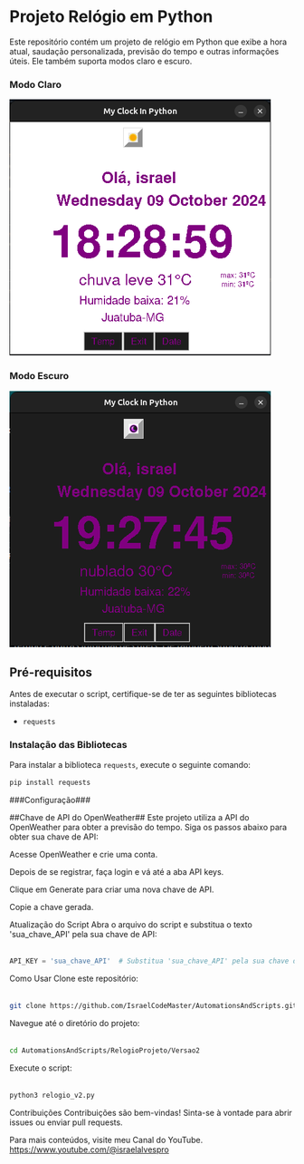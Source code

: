 # Projeto Relógio em Python

Este repositório contém um projeto de relógio em Python que exibe a hora atual, saudação personalizada, previsão do tempo e outras informações úteis. Ele também suporta modos claro e escuro.

### Modo Claro
![Relógio em Modo Claro](https://github.com/IsraelCodeMaster/AutomationsAndScripts/blob/main/Relogio%20em%20python/Versao2/Screenshot%20from%202024-10-09%2018-29-14.png)

### Modo Escuro
![Relógio em Modo Escuro](https://github.com/IsraelCodeMaster/AutomationsAndScripts/blob/fb65efdf6a3e6ef4dcdff32d7b5406bb872db996/Relogio%20em%20python/Versao2/Screenshot%20from%202024-10-09%2019-27-51.png)


## Pré-requisitos

Antes de executar o script, certifique-se de ter as seguintes bibliotecas instaladas:

- `requests`

### Instalação das Bibliotecas

Para instalar a biblioteca `requests`, execute o seguinte comando:

```sh
pip install requests
```

###Configuração###

##Chave de API do OpenWeather##
Este projeto utiliza a API do OpenWeather para obter a previsão do tempo. Siga os passos abaixo para obter sua chave de API:

Acesse OpenWeather e crie uma conta.

Depois de se registrar, faça login e vá até a aba API keys.

Clique em Generate para criar uma nova chave de API.

Copie a chave gerada.

Atualização do Script
Abra o arquivo do script e substitua o texto 'sua_chave_API' pela sua chave de API:

```python

API_KEY = 'sua_chave_API'  # Substitua 'sua_chave_API' pela sua chave de API
```
Como Usar
Clone este repositório:

```sh

git clone https://github.com/IsraelCodeMaster/AutomationsAndScripts.git
```
Navegue até o diretório do projeto:
```sh

cd AutomationsAndScripts/RelogioProjeto/Versao2
```
Execute o script:
```sh

python3 relogio_v2.py
```

Contribuições
Contribuições são bem-vindas! Sinta-se à vontade para abrir issues ou enviar pull requests.

Para mais conteúdos, visite meu Canal do YouTube. https://www.youtube.com/@israelalvespro
